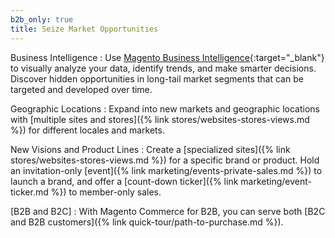 ```yaml
---
b2b_only: true
title: Seize Market Opportunities
---
```


Business Intelligence
:  Use [Magento Business Intelligence][1]{:target="_blank"} to visually analyze your data, identify trends, and make smarter decisions. Discover hidden opportunities in long-tail market segments that can be targeted and developed over time.

Geographic Locations
:  Expand into new markets and geographic locations with [multiple sites and stores]({% link stores/websites-stores-views.md %}) for different locales and markets.

New Visions and Product Lines
:  Create a [specialized sites]({% link stores/websites-stores-views.md %})
for a specific brand or product. Hold an invitation-only [event]({% link marketing/events-private-sales.md %}) to launch a brand, and offer a [count-down ticker]({% link marketing/event-ticker.md %}) to member-only sales.

[B2B and B2C]
:  With Magento Commerce for B2B, you can serve both [B2C and B2B customers]({% link quick-tour/path-to-purchase.md %}).

[1]: https://magento.com/products/business-intelligence
